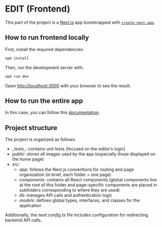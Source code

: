 # EDIT (Frontend)

This part of the project is a [Next.js](https://nextjs.org) app bootstrapped with [`create-next-app`](https://nextjs.org/docs/app/api-reference/cli/create-next-app).

## How to run frontend locally

First, install the required dependencies:
```bash
npm install
```

Then, run the development server with:
```bash
npm run dev
```

Open [http://localhost:3000](http://localhost:3000) with your browser to see the result.

## How to run the entire app

In this case, you can follow this [documentation](../README.md#development-setup).

## Project structure

The project is organized as follows:

- *\__tests\__*: contains unit tests (focused on the editor’s logic)
- *public*: stores all images used by the app (especially those displayed on the home page)
- *src*:
    - *app*: follows the Next.js conventions for routing and page organization (in brief, each folder = one page)
    - *components*: contains all React components (global components live at the root of this folder and page-specific components are placed in subfolders corresponding to where they are used)
    - *lib*: manages API calls and authentication logic
    - *models*: defines global types, interfaces, and classes for the application

Additionally, the *next.config.ts* file includes configuration for redirecting backend API calls.
